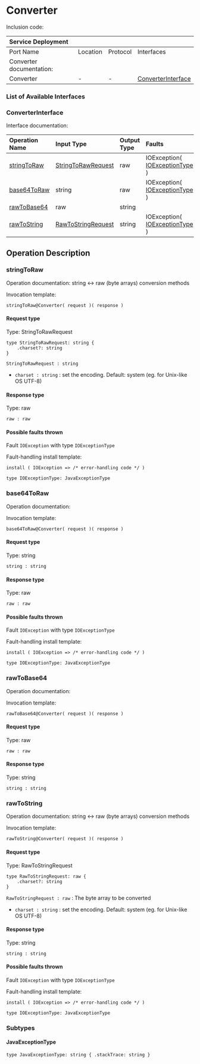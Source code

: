 # Converter

Inclusion code: 

| Service Deployment |  |  |  |
| :--- | :--- | :--- | :--- |
| Port Name | Location | Protocol | Interfaces |
| Converter documentation: |  |  |  |
| Converter | - | - | [ConverterInterface](converter.md#ConverterInterface) |

### List of Available Interfaces

### ConverterInterface <a id="ConverterInterface"></a>

Interface documentation:

| Operation Name | Input Type | Output Type | Faults |
| :--- | :--- | :--- | :--- |
| [stringToRaw](converter.md#stringToRaw) | [StringToRawRequest](converter.md#StringToRawRequest) | raw |  IOException\( [IOExceptionType](converter.md#IOExceptionType) \) |
| [base64ToRaw](converter.md#base64ToRaw) | string | raw |  IOException\( [IOExceptionType](converter.md#IOExceptionType) \) |
| [rawToBase64](converter.md#rawToBase64) | raw | string |  |
| [rawToString](converter.md#rawToString) | [RawToStringRequest](converter.md#RawToStringRequest) | string |  IOException\( [IOExceptionType](converter.md#IOExceptionType) \) |

## Operation Description

### stringToRaw <a id="stringToRaw"></a>

Operation documentation: string &lt;-&gt; raw \(byte arrays\) conversion methods

Invocation template:

```jolie
stringToRaw@Converter( request )( response )
```

#### Request type <a id="StringToRawRequest"></a>

Type: StringToRawRequest

```jolie
type StringToRawRequest: string {
    .charset?: string
}
```

`StringToRawRequest : string`

* `charset : string` : set the encoding. Default: system \(eg. for Unix-like OS UTF-8\)

#### Response type

Type: raw

`raw : raw`

#### Possible faults thrown

Fault `IOException` with type `IOExceptionType`

Fault-handling install template:

```jolie
install ( IOException => /* error-handling code */ )
```

```jolie
type IOExceptionType: JavaExceptionType
```

### base64ToRaw <a id="base64ToRaw"></a>

Operation documentation:

Invocation template:

```jolie
base64ToRaw@Converter( request )( response )
```

#### Request type

Type: string

`string : string`

#### Response type

Type: raw

`raw : raw`

#### Possible faults thrown

Fault `IOException` with type `IOExceptionType`

Fault-handling install template:

```jolie
install ( IOException => /* error-handling code */ )
```

```jolie
type IOExceptionType: JavaExceptionType
```

### rawToBase64 <a id="rawToBase64"></a>

Operation documentation:

Invocation template:

```jolie
rawToBase64@Converter( request )( response )
```

#### Request type

Type: raw

`raw : raw`

#### Response type

Type: string

`string : string`

### rawToString <a id="rawToString"></a>

Operation documentation: string &lt;-&gt; raw \(byte arrays\) conversion methods

Invocation template:

```jolie
rawToString@Converter( request )( response )
```

#### Request type <a id="RawToStringRequest"></a>

Type: RawToStringRequest

```jolie
type RawToStringRequest: raw {
    .charset?: string
}
```

`RawToStringRequest : raw` : The byte array to be converted

* `charset : string` : set the encoding. Default: system \(eg. for Unix-like OS UTF-8\)

#### Response type

Type: string

`string : string`

#### Possible faults thrown

Fault `IOException` with type `IOExceptionType`

Fault-handling install template:

```jolie
install ( IOException => /* error-handling code */ )
```

```jolie
type IOExceptionType: JavaExceptionType
```

### Subtypes

#### JavaExceptionType <a id="JavaExceptionType"></a>

```
type JavaExceptionType: string { .stackTrace: string }
```

